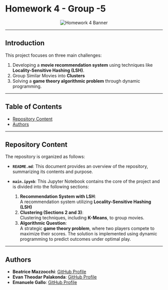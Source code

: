 # **Homework 4 - Group -5**

<div align="center">
    <img src="https://github.com/user-attachments/assets/887eb4cc-e54f-4ca3-9405-894944fb69b1" alt="Homework 4 Banner" height="auto" />
</div>

---

## **Introduction**  
This project focuses on three main challenges:  
1. Developing a **movie recommendation system** using techniques like **Locality-Sensitive Hashing (LSH)**.
2. Group Similar Movies into **Clusters**
3. Solving a **game theory algorithmic problem** through dynamic programming.  

---

## **Table of Contents**  
- [Repository Content](#repository-content)  
- [Authors](#authors)  
---

## **Repository Content**  

The repository is organized as follows:  

- **`README.md`**: This document provides an overview of the repository, summarizing its contents and purpose.  

- **`main.ipynb`**: This Jupyter Notebook contains the core of the project and is divided into the following sections:  
  1. **Recommendation System with LSH**:  
     A recommendation system utilizing **Locality-Sensitive Hashing (LSH)** 
  2. **Clustering (Sections 2 and 3)**:  
     Clustering techniques, including **K-Means**, to group movies.  
  3. **Algorithmic Question**:  
     A strategic **game theory problem**, where two players compete to maximize their scores. The solution is implemented using dynamic programming to predict outcomes under optimal play.  

---

## **Authors**  

- **Beatrice Mazzocchi**: [GitHub Profile](https://github.com/beatricemazz)  
- **Evan Theodar Palakonda**: [GitHub Profile](https://github.com/evantheodar)  
- **Emanuele Gallo**: [GitHub Profile](https://github.com/lebj995)  










